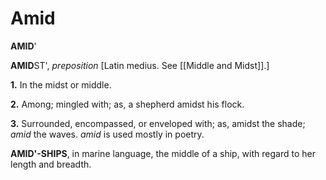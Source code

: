 # Amid

**AMID**'

**AMID**ST', _preposition_ \[Latin medius. See [[Middle and Midst]].\]

**1.** In the midst or middle.

**2.** Among; mingled with; as, a shepherd amidst his flock.

**3.** Surrounded, encompassed, or enveloped with; as, amidst the shade; _amid_ the waves. _amid_ is used mostly in poetry.

**AMID'-SHIPS**, in marine language, the middle of a ship, with regard to her length and breadth.